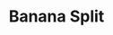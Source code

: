 ---
title: "Banana Split"
price: "$7.00"
category: "Desserts"
img: "src/images/menu/burrito.jpg"
desc: ""
---